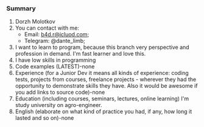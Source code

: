 ### Summary

1. Dorzh Molotkov
2. You can contact with me:
    * Email: b4d.r@icluod.com;
    * Telegram: @dante_limb;
3. I want to learn to program, because this branch very perspective and profession in demand. I'm fast learner and love this.
4. I have low skills in programming
5. Code examples (LATEST)-none
6. Experience (for a Junior Dev it means all kinds of experience: coding tests, projects from courses,
freelance projects - wherever they had the opportunity to demonstrate skills they have.
Also it would be awesome if you add links to source code)-none
7. Education (including courses, seminars, lectures, online learning) I'm study university on agro-engineer.
8. English (elaborate on what kind of practice you had, if any, how long it lasted and so on)-none